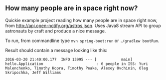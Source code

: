 ## How many people are in space right now?

Quickie example project reading how many people are in space right now, 
from http://api.open-notify.org/astros.json.
Uses Java8 stream API to group astronauts by craft and produce a nice message.

To run, from commandline type `mvn spring-boot:run` or `./gradlew bootRun`.

Result should contain a message looking like this:
```
2016-03-20 21:40:00.177  INFO 13995 --- [           main] hello.Application                        : 6 people in ISS: Yuri Malenchenko, Timothy Kopra, Timothy Peake, Alexey Ovchinin, Oleg Skripochka, Jeff Williams
```
